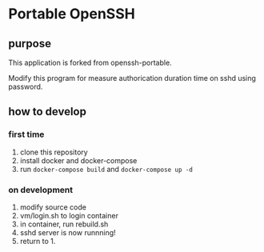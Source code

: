 # Portable OpenSSH

## purpose

This application is forked from openssh-portable.

Modify this program for measure authorication duration time on sshd using password.

## how to develop

### first time

1. clone this repository
2. install docker and docker-compose
3. run `docker-compose build` and `docker-compose up -d`

### on development

1. modify source code
2. vm/login.sh to login container
3. in container, run rebuild.sh
4. sshd server is now runnning!
5. return to 1.

